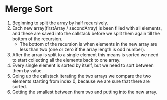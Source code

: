 # Merge Sort

1. Beginning to split the array by half recursively.
2. Each new array(firstArray / secondArray) is been filled with all elements, 
   and these are saved into the callstack before we split them again till the bottom of the recursion.
    - The bottom of the recursion is when elements in the new array are less than two (one or zero if the array length is odd number).
3. After the array is split to a single element this means is sorted we need to start collecting all the elements back to one array.
4. Every single element is sorted by itself, but we need to sort between them by value.
5. Going up the callstack iterating the two arrays we compare the two elements starting from index 0,
   because we are sure that there are sorted.
6. Getting the smallest between them two and putting into the new array.
   

